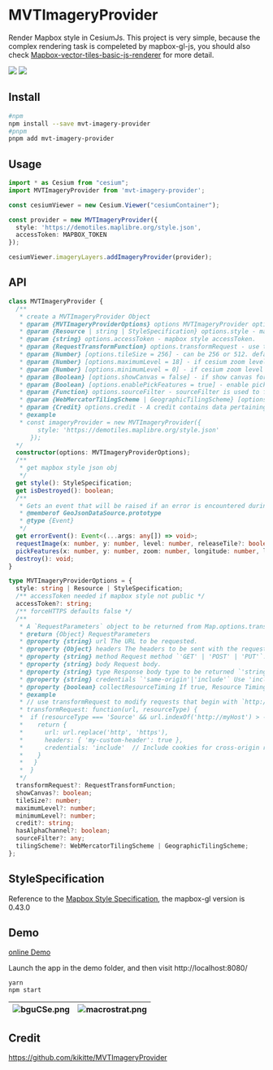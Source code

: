 # MVTImageryProvider

Render Mapbox style in CesiumJs. This project is very simple, because the complex rendering task is compeleted by mapbox-gl-js, you should also check [Mapbox-vector-tiles-basic-js-renderer](https://github.com/landtechnologies/Mapbox-vector-tiles-basic-js-renderer) for more detail.

![](https://img.shields.io/bundlephobia/minzip/mvt-imagery-provider) <a href="https://www.npmjs.com/package/mvt-imagery-provider">![](https://img.shields.io/npm/v/mvt-imagery-provider)</a>

## Install

```bash
#npm
npm install --save mvt-imagery-provider
#pnpm
pnpm add mvt-imagery-provider
```

## Usage

```ts
import * as Cesium from "cesium";
import MVTImageryProvider from 'mvt-imagery-provider';

const cesiumViewer = new Cesium.Viewer("cesiumContainer");

const provider = new MVTImageryProvider({
  style: 'https://demotiles.maplibre.org/style.json',
  accessToken: MAPBOX_TOKEN
});

cesiumViewer.imageryLayers.addImageryProvider(provider);

```

## API

```ts
class MVTImageryProvider {
  /**
   * create a MVTImageryProvider Object
   * @param {MVTImageryProviderOptions} options MVTImageryProvider options as follow:
   * @param {Resource | string | StyleSpecification} options.style - mapbox style object or url Resource.
   * @param {string} options.accessToken - mapbox style accessToken.
   * @param {RequestTransformFunction} options.transformRequest - use transformRequest to modify tile requests.
   * @param {Number} [options.tileSize = 256] - can be 256 or 512. defaults to 256.
   * @param {Number} [options.maximumLevel = 18] - if cesium zoom level exceeds maximumLevel, layer will be invisible, defaults to 18.
   * @param {Number} [options.minimumLevel = 0] - if cesium zoom level belows minimumLevel, layer will be invisible, defaults to 0.
   * @param {Boolean} [options.showCanvas = false] - if show canvas for debug.
   * @param {Boolean} [options.enablePickFeatures = true] - enable pickFeatures or not, defaults to true.
   * @param {Function} options.sourceFilter - sourceFilter is used to filter which source participate in pickFeature process.
   * @param {WebMercatorTilingScheme | GeographicTilingScheme} [options.tilingScheme = WebMercatorTilingScheme] - Cesium tilingScheme, defaults to WebMercatorTilingScheme(EPSG: 3857).
   * @param {Credit} options.credit - A credit contains data pertaining to how to display attributions/credits for certain content on the screen.
   * @example
   * const imageryProvider = new MVTImageryProvider({
        style: 'https://demotiles.maplibre.org/style.json'
      });
  */
  constructor(options: MVTImageryProviderOptions);
  /**
   * get mapbox style json obj
   */
  get style(): StyleSpecification;
  get isDestroyed(): boolean;
  /**
   * Gets an event that will be raised if an error is encountered during processing.
   * @memberof GeoJsonDataSource.prototype
   * @type {Event}
   */
  get errorEvent(): Event<(...args: any[]) => void>;
  requestImage(x: number, y: number, level: number, releaseTile?: boolean): Promise<HTMLImageElement | HTMLCanvasElement | any> | undefined;
  pickFeatures(x: number, y: number, zoom: number, longitude: number, latitude: number): Promise<ImageryLayerFeatureInfo[]> | undefined;
  destroy(): void;
}

type MVTImageryProviderOptions = {
  style: string | Resource | StyleSpecification;
  /** accessToken needed if mapbox style not public */
  accessToken?: string;
  /** forceHTTPS defaults false */
  /**
   * A `RequestParameters` object to be returned from Map.options.transformRequest callbacks.
   * @return {Object} RequestParameters
   * @property {string} url The URL to be requested.
   * @property {Object} headers The headers to be sent with the request.
   * @property {string} method Request method `'GET' | 'POST' | 'PUT'`.
   * @property {string} body Request body.
   * @property {string} type Response body type to be returned `'string' | 'json' | 'arrayBuffer'`.
   * @property {string} credentials `'same-origin'|'include'` Use 'include' to send cookies with cross-origin requests.
   * @property {boolean} collectResourceTiming If true, Resource Timing API information will be collected for these transformed requests and returned in a resourceTiming property of relevant data events.
   * @example
   * // use transformRequest to modify requests that begin with `http://myHost`
   * transformRequest: function(url, resourceType) {
   *  if (resourceType === 'Source' && url.indexOf('http://myHost') > -1) {
   *    return {
   *      url: url.replace('http', 'https'),
   *      headers: { 'my-custom-header': true },
   *      credentials: 'include'  // Include cookies for cross-origin requests
   *    }
   *   }
   *  }
   */
  transformRequest?: RequestTransformFunction;
  showCanvas?: boolean;
  tileSize?: number;
  maximumLevel?: number;
  minimumLevel?: number;
  credit?: string;
  hasAlphaChannel?: boolean;
  sourceFilter?: any;
  tilingScheme?: WebMercatorTilingScheme | GeographicTilingScheme;
};
```

## StyleSpecification

Reference to the [Mapbox Style Specification](https://docs.mapbox.com/mapbox-gl-js/style-spec/root/), the mapbox-gl version is 0.43.0

## Demo

[online Demo](https://mvti-magery-provider.vercel.app/)

Launch the app in the demo folder, and then visit http://localhost:8080/

```node
yarn
npm start
```

| ![bguCSe.png](https://s1.ax1x.com/2022/07/28/vCk4z9.png) | ![macrostrat.png](https://s1.ax1x.com/2022/07/28/vCkcZV.png) |
| ------- | ------- |

## Credit

https://github.com/kikitte/MVTImageryProvider
